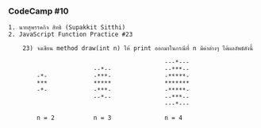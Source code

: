### CodeCamp #10
    1. นายสุพรรคกิจ สิทธิ (Supakkit Sitthi)
    2. JavaScript Function Practice #23

        23) จงเขียน method draw(int n) ให้ print ออกมาในกรณีที่ n มีค่าต่างๆ ได้ผลลัพธ์ดังนี้

                                                ---*---
                            --*--               --***--
            -*-             -***-               -*****-
            ***             *****               *******
            -*-             -***-               -*****-
                            --*--               --***--
                                                ---*---
            
            n = 2           n = 3               n = 4